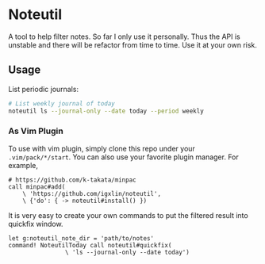 # Noteutil

A tool to help filter notes. So far I only use it personally. Thus the
API is unstable and there will be refactor from time to time. Use it at
your own risk.

## Usage

List periodic journals:

```bash
# List weekly journal of today
noteutil ls --journal-only --date today --period weekly
```

### As Vim Plugin

To use with vim plugin, simply clone this repo under your
`.vim/pack/*/start`. You can also use your favorite plugin manager. For
example,

```vim
# https://github.com/k-takata/minpac
call minpac#add(
    \ 'https://github.com/igxlin/noteutil', 
    \ {'do': { -> noteutil#install() })
```

It is very easy to create your own commands to put the filtered result
into quickfix window.

```vim
let g:noteutil_note_dir = 'path/to/notes'
command! NoteutilToday call noteutil#quickfix(
                \ 'ls --journal-only --date today')
```
